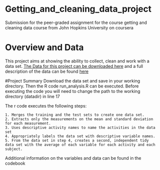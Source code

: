 # Getting_and_cleaning_data_project
Submission for the peer-graded assignment for the course getting and cleaning data course from John Hopkins University on coursera

# Overview and Data
This project aims at showing the ability to collect, clean and work with a data set.
[The Data for this project can be downloaded here](https://d396qusza40orc.cloudfront.net/getdata%2Fprojectfiles%2FUCI%20HAR%20Dataset.zip)
and a full description of the data can be found [here](http://archive.ics.uci.edu/ml/datasets/Human+Activity+Recognition+Using+Smartphones)

#Project Summary
Download the data set and save in your working directory. 
Then the R code run_analysis.R can be executed. 
Before executing the code you will need to change the path to the working directory (datadir) in line 17

The r code executes the following steps: 

    1. Merges the training and the test sets to create one data set.
    2. Extracts only the measurements on the mean and standard deviation for each measurement.
    3. Uses descriptive activity names to name the activities in the data set
    4. Appropriately labels the data set with descriptive variable names.
    5. From the data set in step 4, creates a second, independent tidy data set with the average of each variable for each activity and each subject.

Additional information on the variables and data can be found in the codebook
